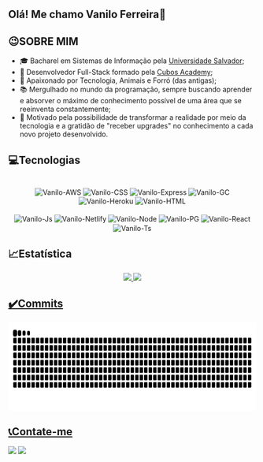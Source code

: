 ## Olá! Me chamo Vanilo Ferreira👋

## 😉SOBRE MIM
- 🎓 Bacharel em Sistemas de Informação pela [Universidade Salvador](https://www.unifacs.br/);<br>
- 🌱 Desenvolvedor Full-Stack formado pela [Cubos Academy](https://cubos.academy/);<br>
- 🥰 Apaixonado por Tecnologia, Animais e Forró (das antigas);
- 📚 Mergulhado no mundo da programação, sempre buscando aprender e absorver o máximo de conhecimento possível de uma área que se reeinventa constantemente;
- 🔄 Motivado pela possibilidade de transformar a realidade por meio da tecnologia e a gratidão de "receber upgrades" no conhecimento a cada novo projeto desenvolvido.

 ## 💻Tecnologias
<div style="display: inline_block; text-align: center"><br>
  <img align="center" alt="Vanilo-AWS" height="30"  src="https://img.shields.io/badge/Amazon_AWS-232F3E?style=for-the-badge&logo=amazon-aws&logoColor=white">
  <img align="center" alt="Vanilo-CSS" height="30" src="https://img.shields.io/badge/CSS3-1572B6?style=for-the-badge&logo=css3&logoColor=white">
  <img align="center" alt="Vanilo-Express" height="30" src="https://img.shields.io/badge/Express.js-404D59?style=for-the-badge">
  <img align="center" alt="Vanilo-GC" height="30"  src="https://img.shields.io/badge/Google_Cloud-4285F4?style=for-the-badge&logo=google-cloud&logoColor=white">
  <img align="center" alt="Vanilo-Heroku" height="30"  src="https://img.shields.io/badge/Heroku-430098?style=for-the-badge&logo=heroku&logoColor=white">
  <img align="center" alt="Vanilo-HTML" height="30"  src="https://img.shields.io/badge/HTML5-E34F26?style=for-the-badge&logo=html5&logoColor=white"><br>
 <br>
  <img align="center" alt="Vanilo-Js" height="30" src="https://img.shields.io/badge/JavaScript-F7DF1E?style=for-the-badge&logo=javascript&logoColor=black">
  <img align="center" alt="Vanilo-Netlify" height="30"  src="https://img.shields.io/badge/Netlify-00C7B7?style=for-the-badge&logo=netlify&logoColor=white">
  <img align="center" alt="Vanilo-Node" height="30" src="https://img.shields.io/badge/Node.js-43853D?style=for-the-badge&logo=node.js&logoColor=white">
  <img align="center" alt="Vanilo-PG" height="30" src="https://img.shields.io/badge/PostgreSQL-316192?style=for-the-badge&logo=postgresql&logoColor=white">
  <img align="center" alt="Vanilo-React" height="30"  src="https://img.shields.io/badge/React-20232A?style=for-the-badge&logo=react&logoColor=61DAFB">
  <img align="center" alt="Vanilo-Ts" height="30"  src="https://img.shields.io/badge/TypeScript-007ACC?style=for-the-badge&logo=typescript&logoColor=white">
</div>

 ## 📈Estatística 
<div style="text-align: center">
  <a href="https://github.com/vanilo-ferreira">
  <img height="160em" src="https://github-readme-stats.vercel.app/api?username=vanilo-ferreira&show_icons=true&theme=vue&include_all_commits=true&count_private=true"/>
  <img height="160em" src="https://github-readme-stats.vercel.app/api/top-langs/?username=vanilo-ferreira&layout=compact&langs_count=7&theme=vue"/>
</div>

 ## ✔️Commits
 <div> 
 <img height="180em"   align="center" src="https://github.com/vanilo-ferreira/vanilo-ferreira/blob/output/github-contribution-grid-snake.svg" /> 
 </div> 

 ## 📞Contate-me
<div> 
  <a href="https://www.linkedin.com/in/vanilo-ferreira/" target="_blank"><img src="https://img.shields.io/badge/-LinkedIn-%230077B5?style=for-the-badge&logo=linkedin&logoColor=white" target="_blank"></a> 
  <a href = "mailto:vanilo.ferreira03@gmail.com"><img src="https://img.shields.io/badge/Gmail-D14836?style=for-the-badge&logo=gmail&logoColor=white" target="_blank"></a>
  </div>

